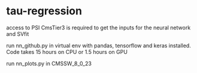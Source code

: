 # tau-regression

access to PSI CmsTier3 is required to get the inputs for the neural network and SVfit

run nn_github.py in virtual env with pandas, tensorflow and keras installed.
Code takes 15 hours on CPU or 1.5 hours on GPU

run nn_plots.py in CMSSW_8_0_23
